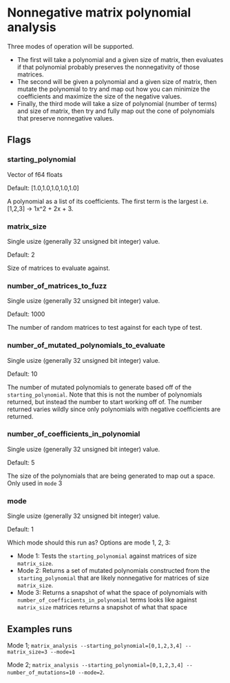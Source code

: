 # Nonnegative matrix polynomial analysis

Three modes of operation will be supported.

- The first will take a polynomial and a given size of matrix, then evaluates if that polynomial probably preserves the nonnegativity of those matrices.
- The second will be given a polynomial and a given size of matrix, then mutate the polynomial to try and map out how you can minimize the coefficients and maximize the size of the negative values.
- Finally, the third mode will take a size of polynomial (number of terms) and size of matrix, then try and fully map out the cone of polynomials that preserve nonnegative values.

## Flags

### starting_polynomial

Vector of f64 floats

Default: [1.0,1.0,1.0,1.0,1.0]

A polynomial as a list of its coefficients. The first term is the largest i.e. [1,2,3] -> 1x^2 + 2x + 3.

### matrix_size

Single usize (generally 32 unsigned bit integer) value.

Default: 2

Size of matrices to evaluate against.

### number_of_matrices_to_fuzz

Single usize (generally 32 unsigned bit integer) value.

Default: 1000

The number of random matrices to test against for each type of test.

### number_of_mutated_polynomials_to_evaluate

Single usize (generally 32 unsigned bit integer) value.

Default: 10

The number of mutated polynomials to generate based off of the `starting_polynomial`. Note that this is not the number of polynomials returned, but instead the number to start working off of. The number returned varies wildly since only polynomials with negative coefficients are returned.

### number_of_coefficients_in_polynomial

Single usize (generally 32 unsigned bit integer) value.

Default: 5

The size of the polynomials that are being generated to map out a space. Only used in `mode` 3

### mode

Single usize (generally 32 unsigned bit integer) value.

Default: 1

Which mode should this run as? Options are mode 1, 2, 3:

- Mode 1: Tests the `starting_polynomial` against matrices of size `matrix_size`.
- Mode 2: Returns a set of mutated polynomials constructed from the `starting_polynomial` that are likely nonnegative for matrices of size `matrix_size`.
- Mode 3: Returns a snapshot of what the space of polynomials with `number_of_coefficients_in_polynomial` terms looks like against `matrix_size` matrices returns a snapshot of what that space

## Examples runs

Mode 1; `matrix_analysis --starting_polynomial=[0,1,2,3,4] --matrix_size=3 --mode=1`

Mode 2; `matrix_analysis --starting_polynomial=[0,1,2,3,4] --number_of_mutations=10 --mode=2`.
